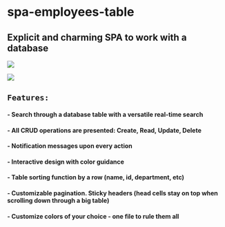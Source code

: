 # spa-employees-table

## Explicit and charming SPA to work with a database

![](https://media.giphy.com/media/1XGplPaDnbFfR7xx9L/giphy.gif)

![](https://media.giphy.com/media/Shd62SA3WycuouxPZG/giphy.gif)

## `Features:`

#### - Search through a database table with a versatile real-time search

#### - All CRUD operations are presented: Create, Read, Update, Delete

#### - Notification messages upon every action

#### - Interactive design with color guidance

#### - Table sorting function by a row (name, id, department, etc)

#### - Customizable pagination. Sticky headers (head cells stay on top when scrolling down through a big table)

#### - Customize colors of your choice - one file to rule them all


